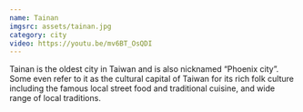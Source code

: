 ```yaml
---
name: Tainan
imgsrc: assets/tainan.jpg
category: city
video: https://youtu.be/mv6BT_OsQDI
---
```


Tainan is the oldest city in Taiwan and is also nicknamed “Phoenix city”. Some even refer to it as the cultural capital of Taiwan for its rich folk culture including the famous local street food and traditional cuisine, and wide range of local traditions.
